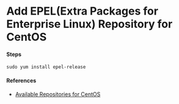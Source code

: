 # Add EPEL(Extra Packages for Enterprise Linux) Repository for CentOS

#### Steps

    sudo yum install epel-release

#### References
* [Available Repositories for CentOS](https://wiki.centos.org/AdditionalResources/Repositories)
